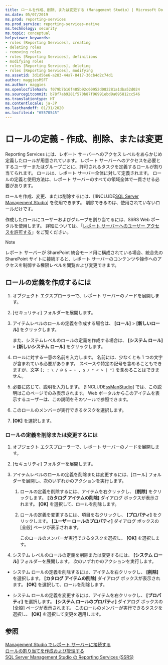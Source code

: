 ```yaml
---
title: ロールを作成、削除、または変更する (Management Studio) | Microsoft Docs
ms.date: 05/07/2019
ms.prod: reporting-services
ms.prod_service: reporting-services-native
ms.technology: security
ms.topic: conceptual
helpviewer_keywords:
- roles [Reporting Services], creating
- deleting roles
- removing roles
- roles [Reporting Services], definitions
- modifying roles
- roles [Reporting Services], deleting
- roles [Reporting Services], modifying
ms.assetid: 3d1d56e6-a283-44a7-8417-36cb4d2c74d1
author: maggiesMSFT
ms.author: maggies
ms.openlocfilehash: f079b7b16f485b92c60952d082281a1dba52d024
ms.sourcegitcommit: b78f7ab9281f570b87f96991ebd9a095812cc546
ms.translationtype: HT
ms.contentlocale: ja-JP
ms.lasthandoff: 01/31/2020
ms.locfileid: "65570545"
---
```

# <a name="role-definitions---create-delete-or-modify"></a>ロールの定義 - 作成、削除、または変更

Reporting Services には、レポート サーバーへのアクセス レベルをあらかじめ定義したロールが用意されています。 レポート サーバーへのアクセスを必要とするユーザーまたはグループごとに、許可されるタスクを定義するロールが割り当てられます。 ロールは、レポート サーバー全体に対して定義されます。 ロールの定義と使用方法は、レポート サーバーのすべての領域全体で一貫させる必要があります。

ロールを作成、変更、または削除するには、[!INCLUDE[SQL Server Management Studio](../../includes/ssmanstudiofull-md.md)] を使用できます。 削除できるのは、使用されていないロールだけです。

 作成したロールにユーザーおよびグループを割り当てるには、SSRS Web ポータルを使用します。 詳細については、「[レポート サーバーへのユーザー アクセスを許可する](../../reporting-services/security/grant-user-access-to-a-report-server.md)」をご覧ください。

> [!NOTE]  
>レポート サーバーが SharePoint 統合モード用に構成されている場合、統合先の SharePoint サイトに接続すると、レポート サーバーのコンテンツや操作へのアクセスを制御する権限レベルを閲覧および変更できます。

## <a name="to-create-a-role-definition"></a>ロールの定義を作成するには

1. オブジェクト エクスプローラーで、レポート サーバーのノードを展開します。

2. [セキュリティ] フォルダーを展開します。

3. アイテムレベルのロールの定義を作成する場合は、 **[ロール]**  >  **[新しいロール]** をクリックします。

    また、システムレベルのロールの定義を作成する場合は、 **[システム ロール]**  >  **[新しいシステム ロール]** をクリックします。

4. ロールに対する一意の名前を入力します。 名前には、少なくとも 1 つの文字が含まれている必要があります。 スペースや特定の記号を含めることもできますが、文字 `[; : \ / @ & = + , $ / * < > | "]` を含めることはできません。

5. 必要に応じて、説明を入力します。 [!INCLUDE[ssManStudio](../../includes/ssmanstudio-md.md)] では、この説明はこのページでのみ表示されます。 Web ポータルからこのアイテムを表示するユーザーは、この説明をそのツールで参照できます。

6. このロールのメンバーが実行できるタスクを選択します。

7. **[OK]** を選択します。

### <a name="to-delete-or-modify-a-role-definition"></a>ロールの定義を削除または変更するには  

1. オブジェクト エクスプローラーで、レポート サーバーのノードを展開します。

2. [セキュリティ] フォルダーを展開します。

3. アイテムレベルのロールの定義を削除または変更するには、[ロール] フォルダーを展開し、次のいずれかのアクションを実行します。

    1. ロールの定義を削除するには、アイテムを右クリックし、 **[削除]** をクリックします。 **[カタログ アイテムの削除]** ダイアログ ボックスが表示されます。 **[OK]** を選択して、ロールを削除します。
  
    2. ロールの定義を変更するには、項目を右クリックし、 **[プロパティ]** をクリックします。 **[ユーザー ロールのプロパティ]** ダイアログ ボックスの [全般] ページが表示されます。

         このロールのメンバーが実行できるタスクを選択し、 **[OK]** を選択します。
  
4. システム レベルのロールの定義を削除または変更するには、 **[システム ロール]** フォルダーを展開します。 次のいずれかのアクションを実行します。

- システム ロールの定義を削除するには、アイテムを右クリックし、 **[削除]** を選択します。 **[カタログ アイテムの削除]** ダイアログ ボックスが表示されます。 **[OK]** を選択して、ロールを削除します。

- システム ロールの定義を変更するには、アイテムを右クリックし、 **[プロパティ]** を選択します。 **[システム ロールのプロパティ]** ダイアログ ボックスの [全般] ページが表示されます。 このロールのメンバーが実行できるタスクを選択し、 **[OK]** を選択して変更を適用します。

## <a name="see-also"></a>参照

 [Management Studio でレポート サーバーに接続する](../../reporting-services/tools/connect-to-a-report-server-in-management-studio.md)  
 [ロールの割り当てを作成および管理する](../../reporting-services/security/create-and-manage-role-assignments.md)  
 [SQL Server Management Studio の Reporting Services &#40;SSRS&#41;](../../reporting-services/tools/reporting-services-in-sql-server-management-studio-ssrs.md)
